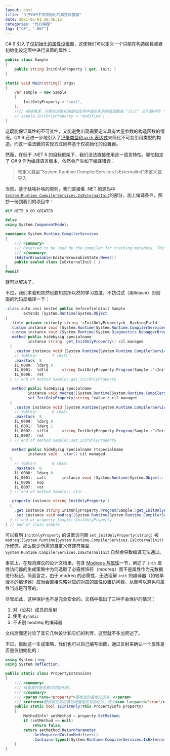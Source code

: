 ```yaml
---
layout: post
title: "关于C#9中仅初始化的属性设置器"
date: 2021-05-01 20:46:12
categories: "代码编程"
tag: ["C#", ".NET"]
---
```


C# 9 引入了[仅初始化的属性设置器](https://docs.microsoft.com/zh-cn/dotnet/csharp/language-reference/proposals/csharp-9.0/init)，这使我们可以定义一个只能在构造函数或者初始化设定项中进行设置的属性：

```csharp
public class Sample
{
    public string InitOnlyProperty { get; init; }
}

static void Main(string[] args)
{
    var sample = new Sample
    {
        InitOnlyProperty = "init",
    };
    //// 编译错误：只能在对象初始值设定项中或在实例构造函数或 "init" 访问器中的 "this" 或 "base" 上分配 init-only 属性或索引器 "Program.Sample.InitOnlyProperty"。
    // sample.InitOnlyProperty = "modified";
}
```

这既能保证属性的不可变性，又能避免出现需要定义具有大量参数的构造函数的情况。C# 9 还进一步地引入了[记录类型和 `with` 表达式](https://docs.microsoft.com/zh-cn/dotnet/csharp/language-reference/proposals/csharp-9.0/records)来简化不可变引用类型的构造。而这一语法糖的实现方式同样基于仅初始化的设置器。

然而，在低于 .NET 5 的目标框架下，我们没法直接使用这一语言特性。哪怕指定了 C# 9 作为编译语言版本，依然会产生如下编译错误：

> 预定义类型“System.Runtime.CompilerServices.IsExternalInit”未定义或导入

当然，基于缺啥补啥的原则，我们直接看 .NET 的源码中[`System.Runtime.CompilerServices.IsExternalInit`](https://github.com/dotnet/runtime/blob/d273780b850cfd35a2c084d60d5e3a193268b7e7/src/libraries/System.Private.CoreLib/src/System/Runtime/CompilerServices/IsExternalInit.cs)的部分，加上编译条件，照抄一份到我们的项目中：

```csharp
#if NET5_0_OR_GREATER

#else
using System.ComponentModel;

namespace System.Runtime.CompilerServices
{
    /// <summary>
    /// Reserved to be used by the compiler for tracking metadata. This class should not be used by developers in source code.
    /// </summary>
    [EditorBrowsable(EditorBrowsableState.Never)]
    public sealed class IsExternalInit { }
}
#endif
```

就可以解决了。

不过，我们本着知其然也要知其所以然的学习态度，不妨试试（用ildasm）对前面的代码反编译一下：

```csharp
.class auto ansi nested public beforefieldinit Sample
        extends [System.Runtime]System.Object
{
  .field private initonly string '<InitOnlyProperty>k__BackingField'
  .custom instance void [System.Runtime]System.Runtime.CompilerServices.CompilerGeneratedAttribute::.ctor() = ( 01 00 00 00 ) 
  .custom instance void [System.Runtime]System.Diagnostics.DebuggerBrowsableAttribute::.ctor(valuetype [System.Runtime]System.Diagnostics.DebuggerBrowsableState) = ( 01 00 00 00 00 00 00 00 ) 
  .method public hidebysig specialname 
          instance string  get_InitOnlyProperty() cil managed
  {
    .custom instance void [System.Runtime]System.Runtime.CompilerServices.CompilerGeneratedAttribute::.ctor() = ( 01 00 00 00 ) 
    // 代码大小       7 (0x7)
    .maxstack  8
    IL_0000:  ldarg.0
    IL_0001:  ldfld      string InitOnlyProperty.Program/Sample::'<InitOnlyProperty>k__BackingField'
    IL_0006:  ret
  } // end of method Sample::get_InitOnlyProperty

  .method public hidebysig specialname 
          instance void modreq([System.Runtime]System.Runtime.CompilerServices.IsExternalInit) 
          set_InitOnlyProperty(string 'value') cil managed
  {
    .custom instance void [System.Runtime]System.Runtime.CompilerServices.CompilerGeneratedAttribute::.ctor() = ( 01 00 00 00 ) 
    // 代码大小       8 (0x8)
    .maxstack  8
    IL_0000:  ldarg.0
    IL_0001:  ldarg.1
    IL_0002:  stfld      string InitOnlyProperty.Program/Sample::'<InitOnlyProperty>k__BackingField'
    IL_0007:  ret
  } // end of method Sample::set_InitOnlyProperty

  .method public hidebysig specialname rtspecialname 
          instance void  .ctor() cil managed
  {
    // 代码大小       8 (0x8)
    .maxstack  8
    IL_0000:  ldarg.0
    IL_0001:  call       instance void [System.Runtime]System.Object::.ctor()
    IL_0006:  nop
    IL_0007:  ret
  } // end of method Sample::.ctor

  .property instance string InitOnlyProperty()
  {
    .get instance string InitOnlyProperty.Program/Sample::get_InitOnlyProperty()
    .set instance void modreq([System.Runtime]System.Runtime.CompilerServices.IsExternalInit) InitOnlyProperty.Program/Sample::set_InitOnlyProperty(string)
  } // end of property Sample::InitOnlyProperty
} // end of class Sample
```

可以看到 `InitOnlyProperty` 的设置访问器 `set_InitOnlyProperty(string)` 被 `modreq([System.Runtime]System.Runtime.CompilerServices.IsExternalInit)` 所修饰，那么缺少所需的自定义修饰符类型 `System.Runtime.CompilerServices.IsExternalInit` 自然会导致编译无法通过。

事实上，在规范建议的设计文档里，包含 [Modreqs 与属性](https://docs.microsoft.com/zh-cn/dotnet/csharp/language-reference/proposals/csharp-9.0/init#modreqs-vs-attributes)一节，阐述了 `init` 属性访问器的生成策略中为何选取了必需修饰符（modreq）而不是属性作为元数据进行标记。简而言之，由于 modreq 的必需性，无法理解 `init` 的编译器（如较早版本的编译器）应当会直接忽略对应的对应的属性设置访问器，从而可以避免将属性当成是可写的。

尽管如此，这种保护也不是完全安全的。文档中指出了三种不会保护的情况：

1. 对（公共）成员的反射
2. 使用 `dynamic`
3. 不识别 modreq 的编译器

文档后面还讨论了其它几种设计和它们的利弊，这里就不多加赘述了。

不过，借助这一生成策略，我们也可以自己编写函数，通过反射来确认一个属性是否是仅初始化的：

```csharp
using System.Linq;
using System.Reflection;

public static class PropertyExtensions
{
    /// <summary>
    /// 检查属性是否是仅初始化的。
    /// </summary>
    /// <param name="property">要检查的属性元信息。</param>
    /// <returns>若该属性的设置访问器是仅初始化的，则为<see langword="true"/>；否则，为<see langword="false"/>。</returns>
    public static bool IsInitOnly(this PropertyInfo property)
    {
        MethodInfo? setMethod = property.SetMethod;
        if (setMethod == null)
            return false;
        return setMethod.ReturnParameter
            .GetRequiredCustomModifiers()
            .Contains(typeof(System.Runtime.CompilerServices.IsExternalInit));
    }
}
```
